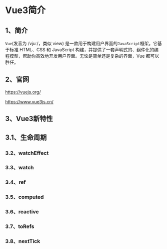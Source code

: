 # Vue3简介
## 1、简介
`Vue`(发音为 /vjuː/，类似 view) 是一款用于构建用户界面的`JavaScript`框架。它基于标准 HTML、CSS 和 JavaScript 构建，并提供了一套声明式的、组件化的编程模型，帮助你高效地开发用户界面。无论是简单还是复杂的界面，Vue 都可以胜任。

## 2、官网
https://vuejs.org/

https://www.vue3js.cn/

## 3、Vue3新特性

## 3.1、生命周期
### 3.2、watchEffect

### 3.3、watch

### 3.4、ref

### 3.5、computed


### 3.6、reactive

### 3.7、toRefs

### 3.8、nextTick
